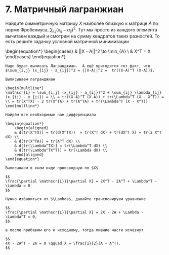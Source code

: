# 7. Матричный лагранжиан

Найдите симметричную матрицу $X$ наиболее близкую к матрице $A$ по норме Фробениуса, $\sum_{i,j} (x_{ij} - a_{ij})^2$. Тут мы просто из каждого элемента вычитаем каждый и смотрим на сумму квадратов таких разностей. То есть решите задачку условной матричной минимизации 
	
\begin{equation*}
	\begin{cases}
		& ||X - A||^2 \to \min_{A}  \\
		& X^T = X
	\end{cases}
\end{equation*}
	

```{dropdown} Подсказка
Надо будет выписать Лагранджиан.  А ещё пригодится тот факт, что $\sum_{i,j} (x_{ij} - a_{ij})^2 = ||X-A||^2 =  tr((X-A)^T (X-A))$.
```

```{dropdown} Решение
Выписываем лагранджиан

\begin{multline*}
\mathscr{L} = \sum_{i,j} (x_{ij} - a_{ij})^2 + \sum_{ij} \lambda_{ij} (x_{ij} - x_{ji}) = \\ = tr((X-A)^T (X-A)) + tr(\Lambda^T (X - X^T)) = \\ = tr(X^TX) - 2 tr(X^TA) + tr(A^TA) + tr(\Lambda^T (X - X^T))
\end{multline*}

Найдём все необходимые нам дифференциалы

\begin{equation*}
    \begin{aligned} 
    & d[tr(X^TX)] = tr(d(X^TX))  = tr(X^T dX) + tr(dX^T X) = tr(2 X^T dX) \\
    & d[tr(X^TA)] = tr(A^T dX) \\
    & d[tr(\Lambda^TX)] = tr(\Lambda^T dX) \\
    & d[tr(\Lambda^TX^T)] = tr(\Lambda dX) \\
    \end{aligned} 
\end{equation*}

Выписываем в яном виде производную по $X$ 

$$
\frac{\partial \mathscr{L}}{\partial X} = 2X^T - 2A^T + \Lambda^T - \Lambda = 0
$$

Нужно избавиться от $\Lambda$, давайте транспонируем уравнение

$$
\frac{\partial \mathscr{L}}{\partial X} = 2X - 2A + \Lambda - \Lambda^T = 0,
$$

а после прибавим его к исходному, тогда лишние части исчезнут 

$$
4X - 2A^T - 2A = 0 \qquad X = \frac{1}{2}(A + A^T).
$$
```
